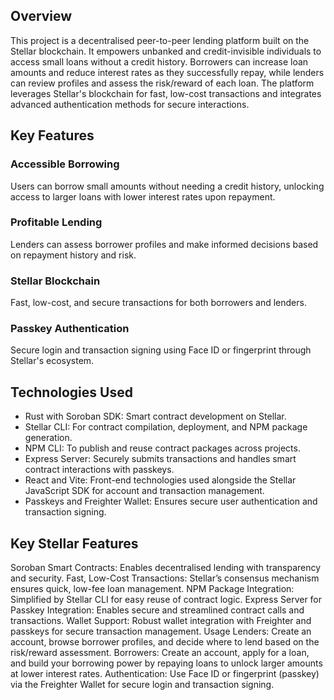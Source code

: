 ## Overview
This project is a decentralised peer-to-peer lending platform built on the Stellar blockchain. It empowers unbanked and credit-invisible individuals to access small loans without a credit history. Borrowers can increase loan amounts and reduce interest rates as they successfully repay, while lenders can review profiles and assess the risk/reward of each loan. The platform leverages Stellar's blockchain for fast, low-cost transactions and integrates advanced authentication methods for secure interactions. 
## Key Features
### Accessible Borrowing
Users can borrow small amounts without needing a credit history, unlocking access to larger loans with lower interest rates upon repayment.
### Profitable Lending
Lenders can assess borrower profiles and make informed decisions based on repayment history and risk.
### Stellar Blockchain 
Fast, low-cost, and secure transactions for both borrowers and lenders.
### Passkey Authentication
Secure login and transaction signing using Face ID or fingerprint through Stellar's ecosystem.
## Technologies Used
- Rust with Soroban SDK: Smart contract development on Stellar.
- Stellar CLI: For contract compilation, deployment, and NPM package generation.
- NPM CLI: To publish and reuse contract packages across projects.
- Express Server: Securely submits transactions and handles smart contract interactions with passkeys.
- React and Vite: Front-end technologies used alongside the Stellar JavaScript SDK for account and transaction management.
- Passkeys and Freighter Wallet: Ensures secure user authentication and transaction signing.
## Key Stellar Features
Soroban Smart Contracts: Enables decentralised lending with transparency and security.
Fast, Low-Cost Transactions: Stellar’s consensus mechanism ensures quick, low-fee loan management.
NPM Package Integration: Simplified by Stellar CLI for easy reuse of contract logic.
Express Server for Passkey Integration: Enables secure and streamlined contract calls and transactions.
Wallet Support: Robust wallet integration with Freighter and passkeys for secure transaction management.
Usage
Lenders: Create an account, browse borrower profiles, and decide where to lend based on the risk/reward assessment.
Borrowers: Create an account, apply for a loan, and build your borrowing power by repaying loans to unlock larger amounts at lower interest rates.
Authentication: Use Face ID or fingerprint (passkey) via the Freighter Wallet for secure login and transaction signing.
